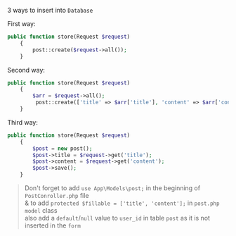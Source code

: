 3 ways to insert into `Database`

First way:

````php
public function store(Request $request)
    {
        post::create($request->all());
    }
````

Second way:

````php
public function store(Request $request)
    {
        $arr = $request->all();
         post::create(['title' => $arr['title'], 'content' => $arr['content']]);
    }
````

Third way:

````php
public function store(Request $request)
    {
        $post = new post();
        $post->title = $request->get('title');
        $post->content = $request->get('content');
        $post->save();
    }
````

> Don't forget to add `use App\Models\post;` in the beginning of `PostConroller.php` file
> <br> & to add `protected $fillable = ['title', 'content'];` in `post.php` `model`  class
> <br> also add a `default`/`null` value to `user_id` in table `post` as it is not inserted in the `form`